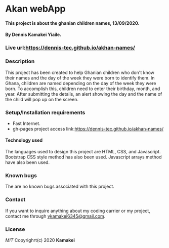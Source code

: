# Akan webApp
#### This project is about the ghanian children names, 13/09/2020.

#### By **Dennis Kamakei Yiaile.**
### Live url:https://dennis-tec.github.io/akhan-names/

### Description
This project has been created to help Ghanian children who don't know their names and the day of the week they were born to identify them. In Ghana, children are named depending on the day of the week they were born. To accomplish this, children need to enter their birthday, month, and year. After submitting the details, an alert showing the day and the name of the child will pop up on the screen.

### Setup/Installation requirements
* Fast Internet.
* gh-pages project access link:https://dennis-tec.github.io/akhan-names/

#### Technology used
The languages used to design this project are HTML, CSS, and Javascript. Bootstrap CSS style method has also been used. Javascript arrays method have also been used.

### Known bugs
The are no known bugs associated with this project.

### Contact
If you want to inquire anything about my coding carrier or my project, contact me through ykamakei6345@gmail.com.

### License
*MIT*
Copyrighrt(c) 2020 **Kamakei**
